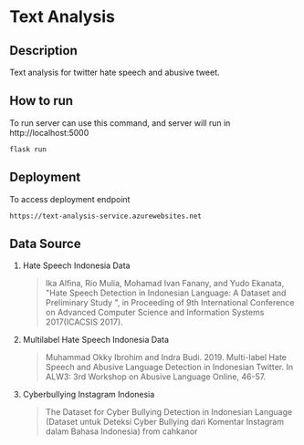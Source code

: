# Text Analysis

## Description
Text analysis for twitter hate speech and abusive tweet.

## How to run
To run server can use this command, and server will run in http://localhost:5000
```
flask run
```

## Deployment
To access deployment endpoint
```
https://text-analysis-service.azurewebsites.net
```

## Data Source
1. Hate Speech Indonesia Data
    > Ika Alfina, Rio Mulia, Mohamad Ivan Fanany, and Yudo Ekanata, "Hate Speech Detection in Indonesian Language: A Dataset and Preliminary Study ", in Proceeding of 9th International Conference on Advanced Computer Science and Information Systems 2017(ICACSIS 2017). 
2. Multilabel Hate Speech Indonesia Data
    > Muhammad Okky Ibrohim and Indra Budi. 2019. Multi-label Hate Speech and Abusive Language Detection in Indonesian Twitter. In ALW3: 3rd Workshop on Abusive Language Online, 46-57.
3. Cyberbullying Instagram Indonesia
    > The Dataset for Cyber Bullying Detection in Indonesian Language (Dataset untuk Deteksi Cyber Bullying dari Komentar Instagram dalam Bahasa Indonesia) from cahkanor


